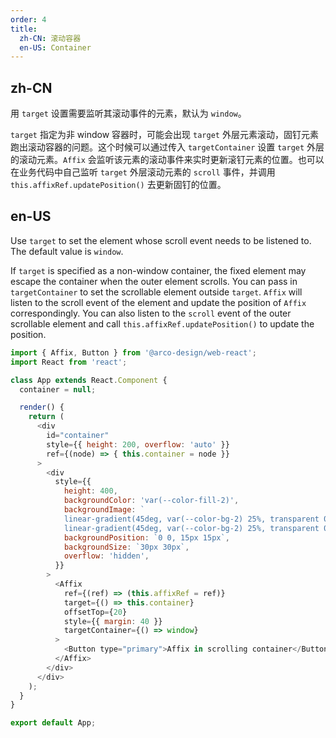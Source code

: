 ```yaml
---
order: 4
title:
  zh-CN: 滚动容器
  en-US: Container
---
```


## zh-CN

用 `target` 设置需要监听其滚动事件的元素，默认为 `window`。

`target` 指定为非 window 容器时，可能会出现 `target` 外层元素滚动，固钉元素跑出滚动容器的问题。这个时候可以通过传入 `targetContainer` 设置 `target` 外层的滚动元素。`Affix` 会监听该元素的滚动事件来实时更新滚钉元素的位置。也可以在业务代码中自己监听 `target` 外层滚动元素的 `scroll` 事件，并调用 `this.affixRef.updatePosition()` 去更新固钉的位置。

## en-US

Use `target` to set the element whose scroll event needs to be listened to. The default value is `window`.

If `target` is specified as a non-window container, the fixed element may escape the container when the outer element scrolls. You can pass in `targetContainer` to set the scrollable element outside `target`. `Affix` will listen to the scroll event of the element and update the position of `Affix` correspondingly. You can also listen to the `scroll` event of the outer scrollable element and call `this.affixRef.updatePosition()` to update the position.

```js
import { Affix, Button } from '@arco-design/web-react';
import React from 'react';

class App extends React.Component {
  container = null;

  render() {
    return (
      <div
        id="container"
        style={{ height: 200, overflow: 'auto' }}
        ref={(node) => { this.container = node }}
      >
        <div
          style={{
            height: 400,
            backgroundColor: 'var(--color-fill-2)',
            backgroundImage: `
            linear-gradient(45deg, var(--color-bg-2) 25%, transparent 0, transparent 75%, var(--color-bg-2) 0),
            linear-gradient(45deg, var(--color-bg-2) 25%, transparent 0, transparent 75%, var(--color-bg-2) 0)`,
            backgroundPosition: `0 0, 15px 15px`,
            backgroundSize: `30px 30px`,
            overflow: 'hidden',
          }}
        >
          <Affix
            ref={(ref) => (this.affixRef = ref)}
            target={() => this.container}
            offsetTop={20}
            style={{ margin: 40 }}
            targetContainer={() => window}
          >
            <Button type="primary">Affix in scrolling container</Button>
          </Affix>
        </div>
      </div>
    );
  }
}

export default App;
```
